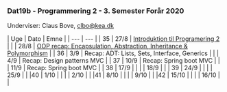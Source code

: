 ### Dat19b - Programmering 2 - 3. Semester Forår 2020
Underviser: Claus Bove, clbo@kea.dk


| Uge | Dato | Emne | 
| --- | --- |
| 35  	| 27/8  | [Introduktion til Programering 2](w35_intro.md) | 
|     	| 28/8 	| [OOP recap: Encapsulation, Abstraction, Inheritance & Polymorphism](w35_recap.md) | 
| 36  	| 3/9	| Recap: ADT: Lists, Sets, Interface, Generics |
|     	| 4/9 	| Recap: Design patterns MVC |
| 37  	| 10/9 	| Recap: Spring boot MVC |
|  	| 11/9 	| Recap: Spring boot MVC |
| 38 	| 17/9 	| |
|  	| 18/9 	| | 
| 39 	| 24/9 	| |
|  	| 25/9 	| |
|40  	| 1/10 	| |
|  	| 2/10 	| | 
|41  	| 8/10 	| |
|  	| 9/10 	| | 
|42  	| 15/10 | |
|  	| 16/10 | |





